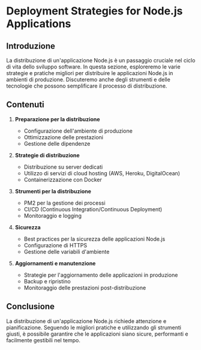 # Deployment Strategies for Node.js Applications

## Introduzione

La distribuzione di un'applicazione Node.js è un passaggio cruciale nel ciclo di vita dello sviluppo software. In questa sezione, esploreremo le varie strategie e pratiche migliori per distribuire le applicazioni Node.js in ambienti di produzione. Discuteremo anche degli strumenti e delle tecnologie che possono semplificare il processo di distribuzione.

## Contenuti

1. **Preparazione per la distribuzione**
   - Configurazione dell'ambiente di produzione
   - Ottimizzazione delle prestazioni
   - Gestione delle dipendenze

2. **Strategie di distribuzione**
   - Distribuzione su server dedicati
   - Utilizzo di servizi di cloud hosting (AWS, Heroku, DigitalOcean)
   - Containerizzazione con Docker

3. **Strumenti per la distribuzione**
   - PM2 per la gestione dei processi
   - CI/CD (Continuous Integration/Continuous Deployment)
   - Monitoraggio e logging

4. **Sicurezza**
   - Best practices per la sicurezza delle applicazioni Node.js
   - Configurazione di HTTPS
   - Gestione delle variabili d'ambiente

5. **Aggiornamenti e manutenzione**
   - Strategie per l'aggiornamento delle applicazioni in produzione
   - Backup e ripristino
   - Monitoraggio delle prestazioni post-distribuzione

## Conclusione

La distribuzione di un'applicazione Node.js richiede attenzione e pianificazione. Seguendo le migliori pratiche e utilizzando gli strumenti giusti, è possibile garantire che le applicazioni siano sicure, performanti e facilmente gestibili nel tempo.